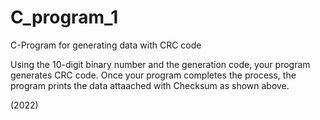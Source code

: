 # C_program_1

C-Program for generating data with CRC code

Using the 10-digit binary number and the generation code, your program generates CRC code. 
Once your program completes the process, the program prints the data attaached with Checksum as shown above.

(2022)
